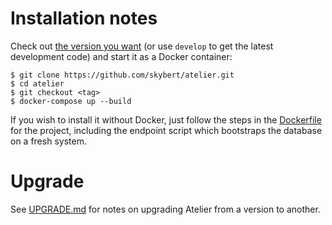 # Installation notes

Check out <a href="https://github.com/skybert/atelier/releases">the
version you want</a> (or use `develop` to get the latest development
code) and start it as a Docker container:

```
$ git clone https://github.com/skybert/atelier.git
$ cd atelier
$ git checkout <tag>
$ docker-compose up --build
```

If you wish to install it without Docker, just follow the steps in the
<a href="Dockerfile">Dockerfile</a> for the project, including the
endpoint script which bootstraps the database on a fresh system.

# Upgrade
See [UPGRADE.md](UPGRADE.md) for notes on upgrading Atelier from a
version to another.
